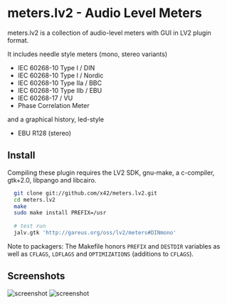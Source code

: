 meters.lv2 - Audio Level Meters
===============================

meters.lv2 is a collection of audio-level meters with GUI in LV2 plugin format.

It includes needle style meters (mono, stereo variants)

*   IEC 60268-10 Type I / DIN
*   IEC 60268-10 Type I / Nordic
*   IEC 60268-10 Type IIa / BBC
*   IEC 60268-10 Type IIb / EBU
*   IEC 60268-17 / VU
*   Phase Correlation Meter

and a graphical history, led-style

*   EBU R128 (stereo)

Install
-------

Compiling these plugin requires the LV2 SDK, gnu-make, a c-compiler,
gtk+2.0, libpango and libcairo.

```bash
  git clone git://github.com/x42/meters.lv2.git
  cd meters.lv2
  make
  sudo make install PREFIX=/usr
  
  # test run
  jalv.gtk 'http://gareus.org/oss/lv2/meters#DINmono'
```

Note to packagers: The Makefile honors `PREFIX` and `DESTDIR` variables as well
as `CFLAGS`, `LDFLAGS` and `OPTIMIZATIONS` (additions to `CFLAGS`).

Screenshots
-----------

![screenshot](https://raw.github.com/x42/meters.lv2/master/doc/LV2ebur128.png "EBU R128 Meter GUI")
![screenshot](https://raw.github.com/x42/meters.lv2/master/doc/LV2meters.png "Various Needle Meters in Ardour")

